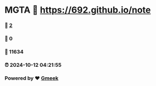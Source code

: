 # MGTA :link: https://692.github.io/note 
### :page_facing_up: [2](https://692.github.io/note/tag.html) 
### :speech_balloon: 0 
### :hibiscus: 11634 
### :alarm_clock: 2024-10-12 04:21:55 
### Powered by :heart: [Gmeek](https://github.com/Meekdai/Gmeek)
